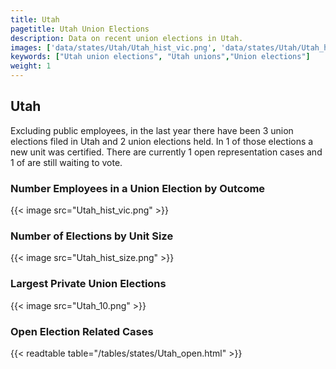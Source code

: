 ```yaml
---
title: Utah
pagetitle: Utah Union Elections
description: Data on recent union elections in Utah.
images: ['data/states/Utah/Utah_hist_vic.png', 'data/states/Utah/Utah_hist_size.png', 'data/states/Utah/Utah_10.png']
keywords: ["Utah union elections", "Utah unions","Union elections"]
weight: 1
---
```

##  Utah

Excluding public employees, in the last year there have been 3 union elections filed in Utah and 2 union elections held. In 1 of those elections a new unit was certified. There are currently 1 open representation cases and 1 of are still waiting to vote.

### Number Employees in a Union Election by Outcome
{{< image src="Utah_hist_vic.png" >}}

### Number of Elections by Unit Size
{{< image src="Utah_hist_size.png" >}}

### Largest Private Union Elections
{{< image src="Utah_10.png" >}}

### Open Election Related Cases
{{< readtable table="/tables/states/Utah_open.html" >}}


